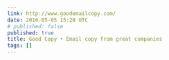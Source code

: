 ```yaml
---
link: http://www.goodemailcopy.com/
date: 2016-05-05 15:20 UTC
# published: false
published: true
title: Good Copy • Email copy from great companies
tags: []
---
```



